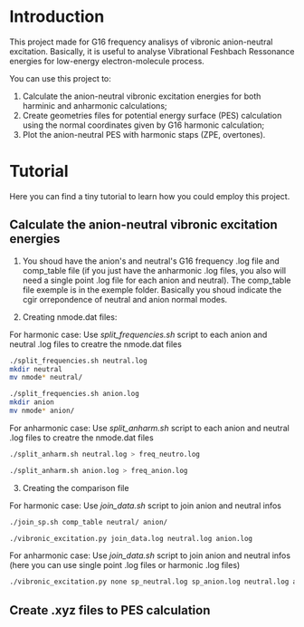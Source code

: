 # Introduction

This project made for G16 frequency analisys of vibronic anion-neutral excitation. Basically, it is useful to analyse Vibrational Feshbach Ressonance energies for low-energy electron-molecule process.

You can use this project to:
1. Calculate the anion-neutral vibronic excitation energies for both harminic and anharmonic calculations; 
2. Create geometries files for potential energy surface (PES) calculation using the normal coordinates given by G16 harmonic calculation; 
3. Plot the anion-neutral PES with harmonic staps (ZPE, overtones).

# Tutorial

Here you can find a tiny tutorial to learn how you could employ this project.


## Calculate the anion-neutral vibronic excitation energies

1. You shoud have the anion's and neutral's G16 frequency .log file and comp_table file (if you just have the anharmonic .log files, you also will need a single point .log file for each anion and neutral). The comp_table file exemple is in the exemple folder. Basically you shoud indicate the cgir orrepondence of neutral and anion normal modes. 

2. Creating nmode.dat files: 

For harmonic case: Use *split_frequencies.sh* script to each anion and neutral .log files to creatre the nmode.dat files
``` bash
./split_frequencies.sh neutral.log
mkdir neutral
mv nmode* neutral/

./split_frequencies.sh anion.log
mkdir anion
mv nmode* anion/
```

For anharmonic case: Use *split_anharm.sh* script to each anion and neutral .log files to creatre the nmode.dat files
``` bash
./split_anharm.sh neutral.log > freq_neutro.log

./split_anharm.sh anion.log > freq_anion.log
```

3. Creating the comparison file

For harmonic case: Use *join_data.sh* script to join anion and neutral infos 
``` bash
./join_sp.sh comp_table neutral/ anion/

./vibronic_excitation.py join_data.log neutral.log anion.log
```

For anharmonic case: Use *join_data.sh* script to join anion and neutral infos (here you can use single point .log files or harmonic .log files)
``` bash
./vibronic_excitation.py none sp_neutral.log sp_anion.log neutral.log anion.log
```

## Create .xyz files to PES calculation